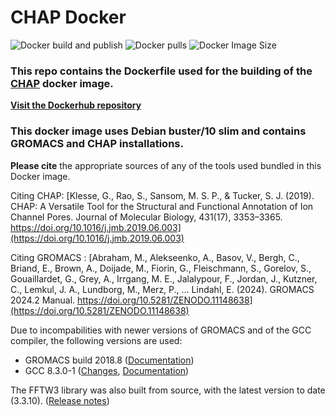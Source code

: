 # CHAP Docker

![Docker build and publish](https://img.shields.io/github/actions/workflow/status/LeoGillet/chap-docker/docker-image.yml?logo=github&label=Image%20Build%20%26%20Push) ![Docker pulls](https://img.shields.io/docker/pulls/leogillet/chap?logo=docker&logoColor=%23ffffff&label=Pulls) ![Docker Image Size](https://img.shields.io/docker/image-size/leogillet/chap?sort=date&arch=amd64&logo=docker&logoColor=%23ffffff&label=Image%20Size)

### This repo contains the Dockerfile used for the building of the [CHAP](https://hub.docker.com/r/leogillet/chap) docker image.
[**Visit the Dockerhub repository**](https://hub.docker.com/r/leogillet/chap)
### This docker image uses Debian buster/10 slim and contains GROMACS and CHAP installations.

**Please cite** the appropriate sources of any of the tools used bundled in this Docker image.

Citing CHAP: [Klesse, G., Rao, S., Sansom, M. S. P., & Tucker, S. J. (2019). CHAP: A Versatile Tool for the Structural and Functional Annotation of Ion Channel Pores. Journal of Molecular Biology, 431(17), 3353–3365. https://doi.org/10.1016/j.jmb.2019.06.003](https://doi.org/10.1016/j.jmb.2019.06.003)

Citing GROMACS : [Abraham, M., Alekseenko, A., Basov, V., Bergh, C., Briand, E., Brown, A., Doijade, M., Fiorin, G., Fleischmann, S., Gorelov, S., Gouaillardet, G., Grey, A., Irrgang, M. E., Jalalypour, F., Jordan, J., Kutzner, C., Lemkul, J. A., Lundborg, M., Merz, P., … Lindahl, E. (2024). GROMACS 2024.2 Manual. https://doi.org/10.5281/ZENODO.11148638](https://doi.org/10.5281/ZENODO.11148638)

Due to incompabilities with newer versions of GROMACS and of the GCC compiler, the following versions are used:
- GROMACS build 2018.8 ([Documentation](https://manual.gromacs.org/documentation/2018-current/install-guide/index.html))
- GCC 8.3.0-1 ([Changes](https://gcc.gnu.org/gcc-8/changes.html), [Documentation](https://gcc.gnu.org/onlinedocs/8.3.0/))

The FFTW3 library was also built from source, with the latest version to date (3.3.10). ([Release notes](https://www.fftw.org/release-notes.html))

